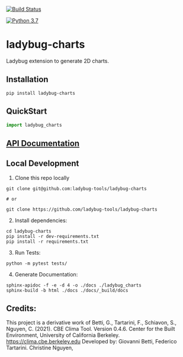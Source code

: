[![Build Status](https://github.com/ladybug-tools/ladybug-charts/workflows/CI/badge.svg)](https://github.com/ladybug-tools/ladybug-charts/actions)

[![Python 3.7](https://img.shields.io/badge/python-3.7-blue.svg)](https://www.python.org/downloads/release/python-370/)

# ladybug-charts

Ladybug extension to generate 2D charts.

## Installation
```console
pip install ladybug-charts
```

## QuickStart
```python
import ladybug_charts

```

## [API Documentation](http://ladybug-tools.github.io/ladybug-charts/docs)

## Local Development
1. Clone this repo locally
```console
git clone git@github.com:ladybug-tools/ladybug-charts

# or

git clone https://github.com/ladybug-tools/ladybug-charts
```
2. Install dependencies:
```console
cd ladybug-charts
pip install -r dev-requirements.txt
pip install -r requirements.txt
```

3. Run Tests:
```console
python -m pytest tests/
```

4. Generate Documentation:
```console
sphinx-apidoc -f -e -d 4 -o ./docs ./ladybug_charts
sphinx-build -b html ./docs ./docs/_build/docs
```

## Credits:
This project is a derivative work of Betti, G., Tartarini, F., Schiavon, S., Nguyen, C. (2021). CBE Clima Tool. Version 0.4.6. Center for the Built Environment, University of California Berkeley. https://clima.cbe.berkeley.edu
Developed by: Giovanni Betti, Federico Tartarini. Christine Nguyen,